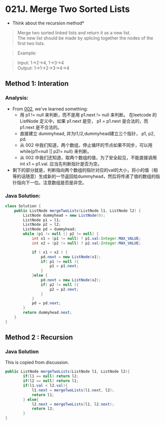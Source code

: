 # 021J. Merge Two Sorted Lists
* Think about the recursion method*
> Merge two sorted linked lists and return it as a new list.            
The new list should be made by splicing together the nodes of the first two lists.

> Example:

> Input: 1->2->4, 1->3->4  
Output: 1->1->2->3->4->4


## Method 1: Interation

###  Analysis:
* From [002](leetCode-002-Add-Two-Numbers.md), we've learned something:
  * 用 p1 != null 来判断，而不是用 p1.next != null 来判断。
在leetcode 的ListNode 定义中，如果 p1.next 是空， p1 = p1.next 是合法的，而p1.next 是不合法的。
  * 直接建立 dummyhead, 并为l1,l2,dummyhead建立三个指针， p1, p2, pd.
  * 从 002 中我们知道，两个数组，停止循环的节点如果不同步，可以用
while(p1!=null || p2!= null) 来判断。
  * 从 002 中我们还知道，取两个数组的值，为了安全起见，不能直接调用 int x1 = p1.val. 应当先判断指针是否为空。
* 剩下的部分就是，判断指向两个数组的指针对应的val的大小，将小的值（相等的话随意）生成新的一节返回给dummyhead，然后将传递了值的数组的指针指向下一位。注意数组是否是非空。

### Java Solution:
```Java
class Solution {
    public ListNode mergeTwoLists(ListNode l1, ListNode l2) {
        ListNode dummyhead = new ListNode(0);
        ListNode p1 = l1;
        ListNode p2 = l2;
        ListNode pd = dummyhead;
        while (p1 != null || p2 != null) {
            int x1 = (p1 != null) ? p1.val:Integer.MAX_VALUE;
            int x2 = (p2 != null) ? p2.val:Integer.MAX_VALUE;

            if ( x1 < x2 ) {
                pd.next = new ListNode(x1);
                if( p1 != null ){
                    p1 = p1.next;
                }
            }else {
                pd.next = new ListNode(x2);
                if( p2 != null ){
                    p2 = p2.next;    
                }
            }
            pd = pd.next;
        }
        return dummyhead.next;
    }
}
```

## Method 2 : Recursion

### Java Solution
This is copied from discussion.

```Java
public ListNode mergeTwoLists(ListNode l1, ListNode l2){
		if(l1 == null) return l2;
		if(l2 == null) return l1;
		if(l1.val < l2.val){
			l1.next = mergeTwoLists(l1.next, l2);
			return l1;
		} else{
			l2.next = mergeTwoLists(l1, l2.next);
			return l2;
		}
}
```
